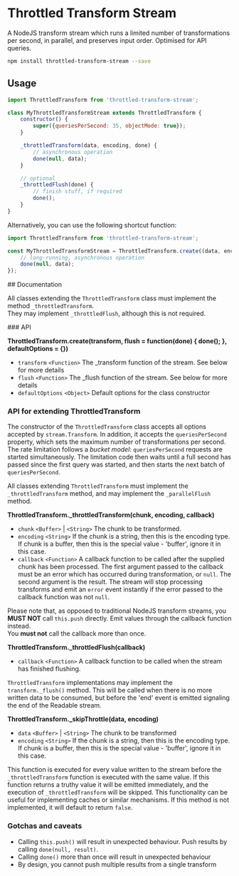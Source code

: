 # Throttled Transform Stream

A NodeJS transform stream which runs a limited number of transformations per second, in parallel, and preserves input order. Optimised for API queries.

```sh
npm install throttled-transform-stream --save
```

## Usage

```js
import ThrottledTransform from 'throttled-transform-stream';

class MyThrottledTransformStream extends ThrottledTransform {
	constructor() {
		super({queriesPerSecond: 35, objectMode: true});
	}

	_throttledTransform(data, encoding, done) {
		// asynchronous operation
		done(null, data);
	}

	// optional
	_throttledFlush(done) {
		// finish stuff, if required
		done();
	}
}
```

Alternatively, you can use the following shortcut function:

```js
import ThrottledTransform from 'throttled-transform-stream';

const MyThrottledTransformStream = ThrottledTransform.create((data, encoding, done) => {
	// long-running, asynchronous operation
	done(null, data);
});
```

## Documentation

All classes extending the `ThrottledTransform` class must implement the method `_throttledTransform`.  
They may implement `_throttledFlush`, although this is not required.

### API

**ThrottledTransform.create(transform, flush = function(done) { done(); }, defaultOptions = {})**

* `transform` `<Function>` The \_transform function of the stream. See below for more details
* `flush` `<Function>` The \_flush function of the stream. See below for more details
* `defaultOptions` `<Object>` Default options for the class constructor

### API for extending ThrottledTransform

The constructor of the `ThrottledTransform` class accepts all options accepted by `stream.Transform`. In addition, it accepts the `queriesPerSecond` property, which sets the maximum number of transformations per second.  
The rate limitation follows a *bucket model*: `queriesPerSecond` requests are started simultaneously. The limitation code then waits until a full second has passed since the first query was started, and then starts the next batch of `queriesPerSecond`.

All classes extending `ThrottledTransform` must implement the `_throttledTransform` method, and may implement the `_parallelFlush` method.

**ThrottledTransform._throttledTransform(chunk, encoding, callback)**

* `chunk` `<Buffer>` | `<String>` The chunk to be transformed.
* `encoding` `<String>` If the chunk is a string, then this is the encoding type. If chunk is a buffer, then this is the special value - 'buffer', ignore it in this case.
* `callback` `<Function>` A callback function to be called after the supplied chunk has been processed. The first argument passed to the callback must be an error which has occurred during transformation, or `null`. The second argument is the result. The stream will stop processing transforms and emit an `error` event instantly if the error passed to the callback function was not `null`.

Please note that, as opposed to traditional NodeJS transform streams, you **MUST NOT** call `this.push` directly. Emit values through the callback function instead.  
You **must not** call the callback more than once.

**ThrottledTransform._throttledFlush(callback)**

* `callback` `<Function>` A callback function to be called when the stream has finished flushing.

`ThrottledTransform` implementations may implement the `transform._flush()` method. This will be called when there is no more written data to be consumed, but before the 'end' event is emitted signaling the end of the Readable stream.

**ThrottledTransform._skipThrottle(data, encoding)**

* `data` `<Buffer>` | `<String>` The chunk to be transformed
* `encoding` `<String>` If the chunk is a string, then this is the encoding type. If chunk is a buffer, then this is the special value - 'buffer', ignore it in this case.

This function is executed for every value written to the stream before the `_throttledTransform` function is executed with the same value. If this function returns a truthy value it will be emitted immediately, and the execution of `_throttledTransform` will be skipped. This functionality can be useful for implementing caches or similar mechanisms. If this method is not implemented, it will default to return `false`.

### Gotchas and caveats

* Calling `this.push()` will result in unexpected behaviour. Push results by calling `done(null, result)`.
* Calling `done()` more than once will result in unexpected behaviour
* By design, you cannot push multiple results from a single transform
